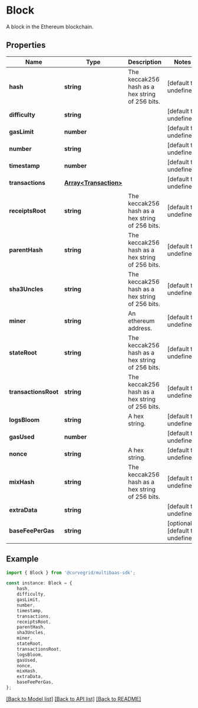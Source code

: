 # Block

A block in the Ethereum blockchain.

## Properties

Name | Type | Description | Notes
------------ | ------------- | ------------- | -------------
**hash** | **string** | The keccak256 hash as a hex string of 256 bits. | [default to undefined]
**difficulty** | **string** |  | [default to undefined]
**gasLimit** | **number** |  | [default to undefined]
**number** | **string** |  | [default to undefined]
**timestamp** | **number** |  | [default to undefined]
**transactions** | [**Array&lt;Transaction&gt;**](Transaction.md) |  | [default to undefined]
**receiptsRoot** | **string** | The keccak256 hash as a hex string of 256 bits. | [default to undefined]
**parentHash** | **string** | The keccak256 hash as a hex string of 256 bits. | [default to undefined]
**sha3Uncles** | **string** | The keccak256 hash as a hex string of 256 bits. | [default to undefined]
**miner** | **string** | An ethereum address. | [default to undefined]
**stateRoot** | **string** | The keccak256 hash as a hex string of 256 bits. | [default to undefined]
**transactionsRoot** | **string** | The keccak256 hash as a hex string of 256 bits. | [default to undefined]
**logsBloom** | **string** | A hex string. | [default to undefined]
**gasUsed** | **number** |  | [default to undefined]
**nonce** | **string** | A hex string. | [default to undefined]
**mixHash** | **string** | The keccak256 hash as a hex string of 256 bits. | [default to undefined]
**extraData** | **string** |  | [default to undefined]
**baseFeePerGas** | **string** |  | [optional] [default to undefined]

## Example

```typescript
import { Block } from '@curvegrid/multibaas-sdk';

const instance: Block = {
    hash,
    difficulty,
    gasLimit,
    number,
    timestamp,
    transactions,
    receiptsRoot,
    parentHash,
    sha3Uncles,
    miner,
    stateRoot,
    transactionsRoot,
    logsBloom,
    gasUsed,
    nonce,
    mixHash,
    extraData,
    baseFeePerGas,
};
```

[[Back to Model list]](../README.md#documentation-for-models) [[Back to API list]](../README.md#documentation-for-api-endpoints) [[Back to README]](../README.md)
